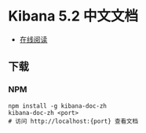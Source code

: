 # Kibana 5.2 中文文档

+   [在线阅读](https://kibana.apachecn.org)


## 下载

### NPM

```
npm install -g kibana-doc-zh
kibana-doc-zh <port>
# 访问 http://localhost:{port} 查看文档
```
